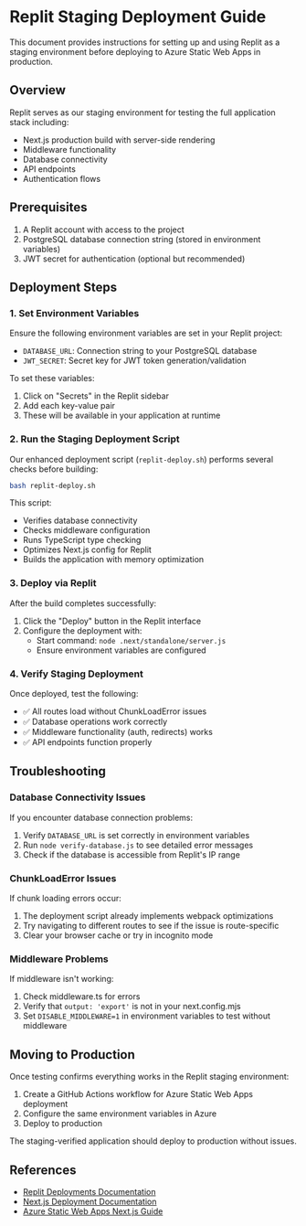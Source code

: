 # Replit Staging Deployment Guide

This document provides instructions for setting up and using Replit as a staging environment before deploying to Azure Static Web Apps in production.

## Overview

Replit serves as our staging environment for testing the full application stack including:

- Next.js production build with server-side rendering
- Middleware functionality
- Database connectivity
- API endpoints
- Authentication flows

## Prerequisites

1. A Replit account with access to the project
2. PostgreSQL database connection string (stored in environment variables)
3. JWT secret for authentication (optional but recommended)

## Deployment Steps

### 1. Set Environment Variables

Ensure the following environment variables are set in your Replit project:

- `DATABASE_URL`: Connection string to your PostgreSQL database
- `JWT_SECRET`: Secret key for JWT token generation/validation

To set these variables:

1. Click on "Secrets" in the Replit sidebar
2. Add each key-value pair
3. These will be available in your application at runtime

### 2. Run the Staging Deployment Script

Our enhanced deployment script (`replit-deploy.sh`) performs several checks before building:

```bash
bash replit-deploy.sh
```

This script:

- Verifies database connectivity
- Checks middleware configuration
- Runs TypeScript type checking
- Optimizes Next.js config for Replit
- Builds the application with memory optimization

### 3. Deploy via Replit

After the build completes successfully:

1. Click the "Deploy" button in the Replit interface
2. Configure the deployment with:
   - Start command: `node .next/standalone/server.js`
   - Ensure environment variables are configured

### 4. Verify Staging Deployment

Once deployed, test the following:

- ✅ All routes load without ChunkLoadError issues
- ✅ Database operations work correctly
- ✅ Middleware functionality (auth, redirects) works
- ✅ API endpoints function properly

## Troubleshooting

### Database Connectivity Issues

If you encounter database connection problems:

1. Verify `DATABASE_URL` is set correctly in environment variables
2. Run `node verify-database.js` to see detailed error messages
3. Check if the database is accessible from Replit's IP range

### ChunkLoadError Issues

If chunk loading errors occur:

1. The deployment script already implements webpack optimizations
2. Try navigating to different routes to see if the issue is route-specific
3. Clear your browser cache or try in incognito mode

### Middleware Problems

If middleware isn't working:

1. Check middleware.ts for errors
2. Verify that `output: 'export'` is not in your next.config.mjs
3. Set `DISABLE_MIDDLEWARE=1` in environment variables to test without middleware

## Moving to Production

Once testing confirms everything works in the Replit staging environment:

1. Create a GitHub Actions workflow for Azure Static Web Apps deployment
2. Configure the same environment variables in Azure
3. Deploy to production

The staging-verified application should deploy to production without issues.

## References

- [Replit Deployments Documentation](https://docs.replit.com/hosting/deployments/about-deployments)
- [Next.js Deployment Documentation](https://nextjs.org/docs/deployment)
- [Azure Static Web Apps Next.js Guide](https://docs.microsoft.com/en-us/azure/static-web-apps/deploy-nextjs)